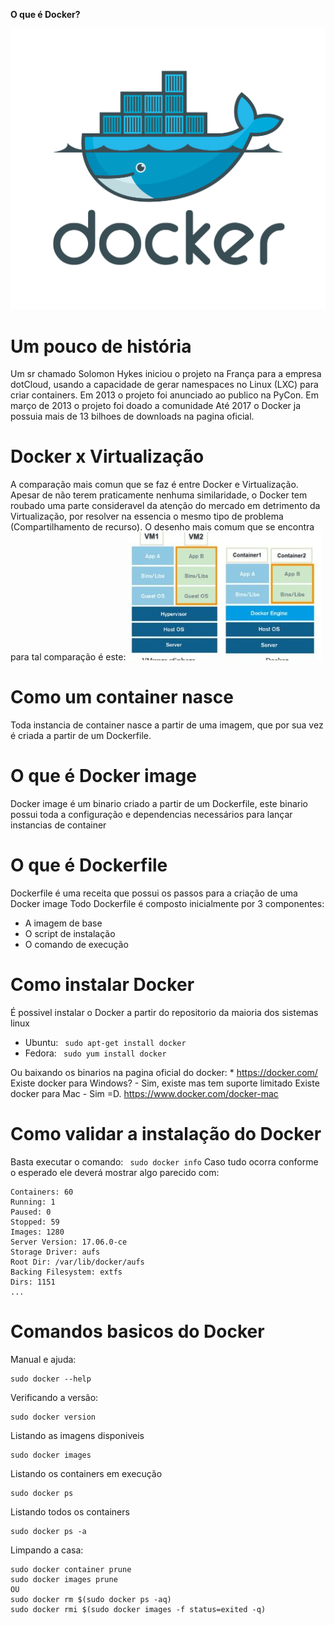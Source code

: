 __O que é Docker?__

![Docker Logo](docker.png)

# Um pouco de história
  Um sr chamado Solomon Hykes iniciou o projeto na França para a empresa dotCloud, usando a capacidade de gerar namespaces no Linux (LXC) para criar containers.
  Em 2013 o projeto foi anunciado ao publico na PyCon.
  Em março de 2013 o projeto foi doado a comunidade
  Até 2017 o Docker ja possuia mais de 13 bilhoes de downloads na pagina oficial.

# Docker x Virtualização
  A comparação mais comun que se faz é entre Docker e Virtualização. Apesar de não terem praticamente nenhuma similaridade, o Docker tem roubado uma parte consideravel da atenção do mercado em detrimento da Virtualização, por resolver na essencia o mesmo tipo de problema (Compartilhamento de recurso).
  O desenho mais comum que se encontra para tal comparação é este:
  ![Docker x Vm](hypervisor-Vmware-vs-Docker-310x205.jpg)

# Como um container nasce
  Toda instancia de container nasce a partir de uma imagem, que por sua vez é criada a partir de um Dockerfile.

# O que é Docker image
  Docker image é um binario criado a partir de um Dockerfile, este binario possui toda a configuração e dependencias necessários para lançar instancias de container

# O que é Dockerfile
  Dockerfile é uma receita que possui os passos para a criação de uma Docker image
  Todo Dockerfile é composto inicialmente por 3 componentes:
   - A imagem de base
   - O script de instalação
   - O comando de execução

# Como instalar Docker
  É possivel instalar o Docker a partir do repositorio da maioria dos sistemas linux
   * Ubuntu: ``` sudo apt-get install docker```
   * Fedora: ``` sudo yum install docker```
  
  Ou baixando os binarios na pagina oficial do docker:
    * https://docker.com/
  Existe docker para Windows?
     - Sim, existe mas tem suporte limitado
  Existe docker para Mac
     - Sim =D. https://www.docker.com/docker-mac

# Como validar a instalação do Docker
  Basta executar o comando:
    ``` sudo docker info```
  Caso tudo ocorra conforme o esperado ele deverá mostrar algo parecido com:
  ```
Containers: 60
 Running: 1
 Paused: 0
 Stopped: 59
Images: 1280
Server Version: 17.06.0-ce
Storage Driver: aufs
 Root Dir: /var/lib/docker/aufs
 Backing Filesystem: extfs
Dirs: 1151
...
```

# Comandos basicos do Docker

Manual e ajuda:
```
sudo docker --help
```

Verificando a versão:
```
sudo docker version
```

Listando as imagens disponiveis
```
sudo docker images
```

Listando os containers em execução
```
sudo docker ps
```

Listando todos os containers
```
sudo docker ps -a
```

Limpando a casa:
```
sudo docker container prune
sudo docker images prune
OU
sudo docker rm $(sudo docker ps -aq)
sudo docker rmi $(sudo docker images -f status=exited -q)
```


  
